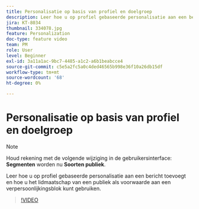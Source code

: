 ```yaml
---
title: Personalisatie op basis van profiel en doelgroep
description: Leer hoe u op profiel gebaseerde personalisatie aan een bericht toevoegt en hoe u het lidmaatschap van een publiek als voorwaarde aan een verpersoonlijkingsblok kunt gebruiken.
jira: KT-8034
thumbnail: 334078.jpg
feature: Personalization
doc-type: feature video
team: PM
role: User
level: Beginner
exl-id: 3a11a1ac-9bc7-4485-a1c2-a6b1beabcce4
source-git-commit: c5e5a2fc5a0c4ded46565b998e36f10a26db15df
workflow-type: tm+mt
source-wordcount: '68'
ht-degree: 0%

---
```


# Personalisatie op basis van profiel en doelgroep

>[!NOTE]
>Houd rekening met de volgende wijziging in de gebruikersinterface: **Segmenten** worden nu **Soorten publiek**.

Leer hoe u op profiel gebaseerde personalisatie aan een bericht toevoegt en hoe u het lidmaatschap van een publiek als voorwaarde aan een verpersoonlijkingsblok kunt gebruiken.

>[!VIDEO](https://video.tv.adobe.com/v/334078?quality=12&learn=on)
